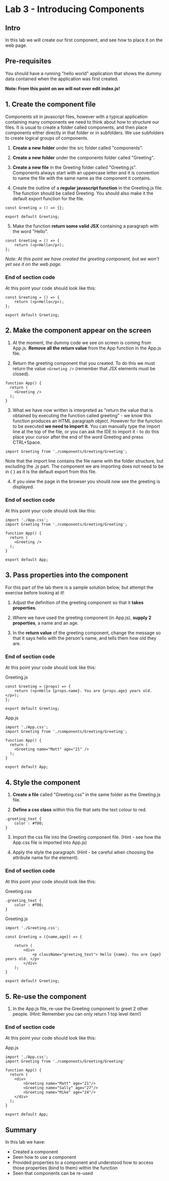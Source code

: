 # Lab 3 - Introducing Components

## Intro

In this lab we will create our first component, and see how to place it on the web page.

## Pre-requisites

You should have a running "hello world" application that shows the dummy data contained when the application was first created.

**Note: From this point on we will not ever edit index.js!**

## 1. Create the component file

Components sit in javascript files, however with a typical application containing many components we need to think about how to structure our files. It is usual to create a folder called components, and then place components either directly in that folder or in subfolders. We use subfolders to create logical groups of components. 

1. **Create a new folder** under the src folder called "components".

2. **Create a new folder** under the components folder called "Greeting".

3. **Create a new file** in the Greeting folder called "Greeting.js". Components always start with an uppercase letter and it is convention to name the file with the same name as the component it contains. 

4. Create the outline of a **regular javascript function** in the Greeting.js file. The function should be called Greeting. You should also make it the default export function for the file.
 
```
const Greeting = () => {};

export default Greeting;
```

5. Make the function **return some valid JSX** containing a paragraph with the word "Hello".

```
const Greeting = () => {
    return (<p>Hello</p>);
};
```

*Note: At this point we have created the greeting component, but we won't yet see it on the web page.*

### End of section code
At this point your code should look like this:

```
const Greeting = () => {
    return (<p>Hello</p>);
};

export default Greeting;
```

## 2. Make the component appear on the screen

1. At the moment, the dummy code we see on screen is coming from App.js. **Remove all the return value** from the App function in the App.js file.

2. Return the greeting component that you created. To do this we must return the value `<Greeting />` (remember that JSX elements must be closed).

```
function App() {
  return (
    <Greeting />
  );
}
```

3. What we have now written is interpreted as "return the value that is obtained by executing the function called greeting" - we know this function produces an HTML paragraph object.  However for the function to be executed **we need to import it**. You can manually type the import line at the top of the file, or you can ask the IDE to import it - to do this place your cursor after the end of the word Greeting and press CTRL+Space. 

```
import Greeting from './components/Greeting/Greeting';
```

Note that the import line contains the file name with the folder structure, but excluding the .js part. The component we are importing does not need to be in { } as it is the default export from this file. 

4. If you view the page in the browser you should now see the greeting is displayed.

### End of section code
At this point your code should look like this:

```
import './App.css';
import Greeting from './components/Greeting/Greeting';

function App() {
  return (
    <Greeting />
  );
}

export default App;
```

## 3. Pass properties into the component

For this part of the lab there is a sample solution below, but attempt the exercise before looking at it!

1. Adjust the definition of the greeting component so that it **takes properties**.

2. Where we have used the greeting component (in App.js), **supply 2 properties**, a name and an age.

3. In the **return value** of the greeting component, change the message so that it says hello with the person's name, and tells them how old they are.

### End of section code
At this point your code should look like this:

Greeting.js
```
const Greeting = (props) => {
    return (<p>Hello {props.name}. You are {props.age} years old.</p>);
};

export default Greeting;
```

App.js
```
import './App.css';
import Greeting from './components/Greeting/Greeting';

function App() {
  return (
    <Greeting name="Matt" age="21" />
  );
}

export default App;
```

## 4. Style the component

1. **Create a file** called "Greeting.css" in the same folder as the Greeting.js file.

2. **Define a css class** within this file that sets the text colour to red.

```
.greeting_text {
    color : #f00;
}
```

3. Import the css file into the Greeting component file. (Hint - see how the App.css file is imported into App.js)

4. Apply the style the paragraph. (Hint - be careful when choosing the attribute name for the element). 

### End of section code
At this point your code should look like this:

Greeting.css
```
.greeting_text {
    color : #f00;
}
```

Greeting.js
```
import './Greeting.css';

const Greeting = ({name,age}) => {

    return (
        <div>
            <p className="greeting_text"> Hello {name}. You are {age} years old. </p>
        </div>
    );
}

export default Greeting;
```


## 5. Re-use the component

1. In the App.js file, re-use the Greeting component to greet 2 other people. (Hint: Remember you can only return 1 top level item!)

### End of section code
At this point your code should look like this:

App.js
```
import './App.css';
import Greeting from './components/Greeting/Greeting'

function App() {
  return (
    <div>
        <Greeting name="Matt" age="21"/>
        <Greeting name="Sally" age="27"/>
        <Greeting name="Mike" age="24"/>
    </div>
  );
}

export default App;
```



## Summary

In this lab we have:

* Created a component
* Seen how to use a component
* Provided properties to a component and understood how to access those properties (bind to them) within the function
* Seen that components can be re-used